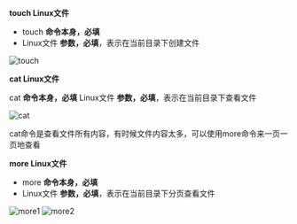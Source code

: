 **touch Linux文件**

- touch **命令本身，必填**
- Linux文件 **参数，必填**，表示在当前目录下创建文件

![touch](https://github.com/whitemousetl/whitemousetl.github.io/assets/67313669/359cd580-0a62-4aeb-a89c-4f0b2dd24704)

**cat Linux文件**

cat **命令本身，必填**
Linux文件 **参数，必填**，表示在当前目录下查看文件

![cat](https://github.com/whitemousetl/whitemousetl.github.io/assets/67313669/0a5775ff-77ec-4e01-855c-cc628ae868d3)

cat命令是查看文件所有内容，有时候文件内容太多，可以使用more命令来一页一页地查看

**more Linux文件**

- more **命令本身，必填**
- Linux文件 **参数，必填**，表示在当前目录下分页查看文件

![more1](https://github.com/whitemousetl/whitemousetl.github.io/assets/67313669/af4204c6-c836-45a3-adf9-19f8f5f3aab5)
![more2](https://github.com/whitemousetl/whitemousetl.github.io/assets/67313669/c013114c-09ba-4446-a061-e15a3c4e846c)

